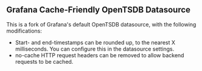 ## Grafana Cache-Friendly OpenTSDB Datasource

This is a fork of Grafana's default OpenTSDB datasource, with the following modifications:

- Start- and end-timestamps can be rounded up, to the nearest X milliseconds. You can configure this in the datasource settings.
- no-cache HTTP request headers can be removed to allow backend requests to be cached.
